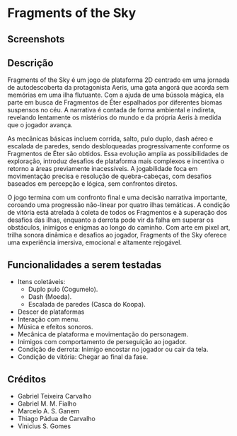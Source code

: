 # Fragments of the Sky

## Screenshots

## Descrição

Fragments of the Sky é um jogo de plataforma 2D centrado em uma jornada de autodescoberta da protagonista Aeris, uma gata angorá que acorda sem memórias em uma ilha flutuante. Com a ajuda de uma bússola mágica, ela parte em busca de Fragmentos de Éter espalhados por diferentes biomas suspensos no céu. A narrativa é contada de forma ambiental e indireta, revelando lentamente os mistérios do mundo e da própria Aeris à medida que o jogador avança.

As mecânicas básicas incluem corrida, salto, pulo duplo, dash aéreo e escalada de paredes, sendo desbloqueadas progressivamente conforme os Fragmentos de Éter são obtidos. Essa evolução amplia as possibilidades de exploração, introduz desafios de plataforma mais complexos e incentiva o retorno a áreas previamente inacessíveis. A jogabilidade foca em movimentação precisa e resolução de quebra-cabeças, com desafios baseados em percepção e lógica, sem confrontos diretos.

O jogo termina com um confronto final e uma decisão narrativa importante, coroando uma progressão não-linear por quatro ilhas temáticas. A condição de vitória está atrelada à coleta de todos os Fragmentos e à superação dos desafios das ilhas, enquanto a derrota pode vir da falha em superar os obstáculos, inimigos e enigmas ao longo do caminho. Com arte em pixel art, trilha sonora dinâmica e desafios ao jogador, Fragments of the Sky oferece uma experiência imersiva, emocional e altamente rejogável.

## Funcionalidades a serem testadas
- Itens coletáveis:
  - Duplo pulo (Cogumelo).
  - Dash (Moeda).
  - Escalada de paredes (Casca do Koopa).
- Descer de plataformas
- Interação com menu.
- Música e efeitos sonoros.
- Mecânica de plataforma e movimentação do personagem.
- Inimigos com comportamento de perseguição ao jogador.
- Condição de derrota: Inimigo encostar no jogador ou cair da tela.
- Condição de vitória: Chegar ao final da fase.

## Créditos

- Gabriel Teixeira Carvalho
- Gabriel M. M. Fialho
- Marcelo A. S. Ganem
- Thiago Pádua de Carvalho
- Vinicius S. Gomes

